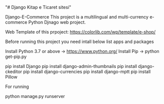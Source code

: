 "# Django Kitap e Ticaret sitesi" 

Django-E-Commerce
This project is a multilingual and multi-currency e-commerce Python Djnago web project.



Web Template of this prpoject: https://colorlib.com/wp/template/e-shop/



Before running this project you need intall below list apps and packages

Install Python 3.7 or above -> https://www.python.org/
Install Pip -> python get-pip.py

pip install Django
pip install django-admin-thumbnails
pip install django-ckeditor
pip install django-currencies
pip install django-mptt
pip install Pillow

For running

python manage.py runserver
